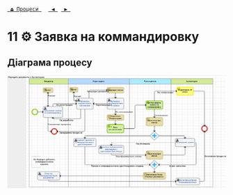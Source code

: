 ﻿[` ⏏ Процеси `](../../README.md)    [` ◀ `](../P09/P09.md)  [` ▶ `](../P11/P11.md)
# 11 ⚙ Заявка на коммандировку

## Діаграма процесу
![P11_Diagram](./Images/P11_Diagram.png)
